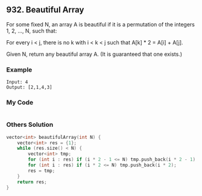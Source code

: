 ## 932. Beautiful Array

For some fixed N, an array A is beautiful if it is a permutation of the integers 1, 2, ..., N, such that:

For every i < j, there is no k with i < k < j such that A[k] * 2 = A[i] + A[j].

Given N, return any beautiful array A.  (It is guaranteed that one exists.)

### Example
```
Input: 4
Output: [2,1,4,3]
```

### My Code
```C++
```

### Others Solution
```C++
vector<int> beautifulArray(int N) {
    vector<int> res = {1};
    while (res.size() < N) {
        vector<int> tmp;
        for (int i : res) if (i * 2 - 1 <= N) tmp.push_back(i * 2 - 1);
        for (int i : res) if (i * 2 <= N) tmp.push_back(i * 2);
        res = tmp;
    }
    return res;
}
```


